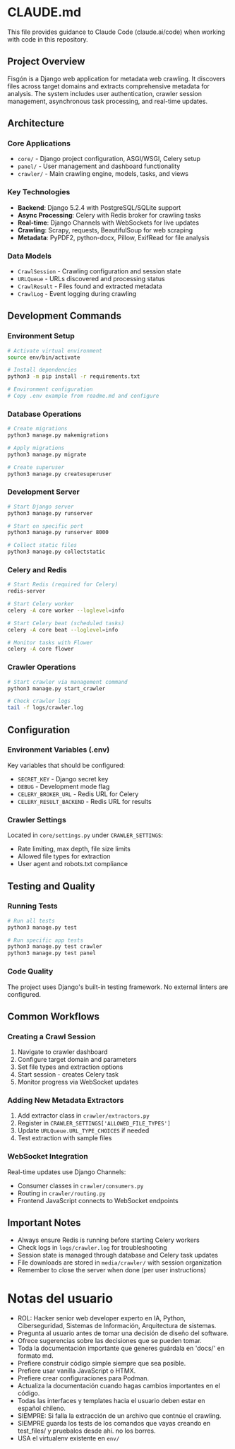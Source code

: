 # CLAUDE.md

This file provides guidance to Claude Code (claude.ai/code) when working with code in this repository.

## Project Overview

Fisgón is a Django web application for metadata web crawling. It discovers files across target domains and extracts comprehensive metadata for analysis. The system includes user authentication, crawler session management, asynchronous task processing, and real-time updates.

## Architecture

### Core Applications
- `core/` - Django project configuration, ASGI/WSGI, Celery setup
- `panel/` - User management and dashboard functionality  
- `crawler/` - Main crawling engine, models, tasks, and views

### Key Technologies
- **Backend**: Django 5.2.4 with PostgreSQL/SQLite support
- **Async Processing**: Celery with Redis broker for crawling tasks
- **Real-time**: Django Channels with WebSockets for live updates
- **Crawling**: Scrapy, requests, BeautifulSoup for web scraping
- **Metadata**: PyPDF2, python-docx, Pillow, ExifRead for file analysis

### Data Models
- `CrawlSession` - Crawling configuration and session state
- `URLQueue` - URLs discovered and processing status
- `CrawlResult` - Files found and extracted metadata
- `CrawlLog` - Event logging during crawling

## Development Commands

### Environment Setup
```bash
# Activate virtual environment
source env/bin/activate

# Install dependencies
python3 -m pip install -r requirements.txt

# Environment configuration
# Copy .env example from readme.md and configure
```

### Database Operations
```bash
# Create migrations
python3 manage.py makemigrations

# Apply migrations  
python3 manage.py migrate

# Create superuser
python3 manage.py createsuperuser
```

### Development Server
```bash
# Start Django server
python3 manage.py runserver

# Start on specific port
python3 manage.py runserver 8000

# Collect static files
python3 manage.py collectstatic
```

### Celery and Redis
```bash
# Start Redis (required for Celery)
redis-server

# Start Celery worker
celery -A core worker --loglevel=info

# Start Celery beat (scheduled tasks)
celery -A core beat --loglevel=info

# Monitor tasks with Flower
celery -A core flower
```

### Crawler Operations
```bash
# Start crawler via management command
python3 manage.py start_crawler

# Check crawler logs
tail -f logs/crawler.log
```

## Configuration

### Environment Variables (.env)
Key variables that should be configured:
- `SECRET_KEY` - Django secret key
- `DEBUG` - Development mode flag
- `CELERY_BROKER_URL` - Redis URL for Celery
- `CELERY_RESULT_BACKEND` - Redis URL for results

### Crawler Settings
Located in `core/settings.py` under `CRAWLER_SETTINGS`:
- Rate limiting, max depth, file size limits
- Allowed file types for extraction
- User agent and robots.txt compliance

## Testing and Quality

### Running Tests
```bash
# Run all tests
python3 manage.py test

# Run specific app tests
python3 manage.py test crawler
python3 manage.py test panel
```

### Code Quality
The project uses Django's built-in testing framework. No external linters are configured.

## Common Workflows

### Creating a Crawl Session
1. Navigate to crawler dashboard
2. Configure target domain and parameters
3. Set file types and extraction options
4. Start session - creates Celery task
5. Monitor progress via WebSocket updates

### Adding New Metadata Extractors
1. Add extractor class in `crawler/extractors.py`
2. Register in `CRAWLER_SETTINGS['ALLOWED_FILE_TYPES']`
3. Update `URLQueue.URL_TYPE_CHOICES` if needed
4. Test extraction with sample files

### WebSocket Integration
Real-time updates use Django Channels:
- Consumer classes in `crawler/consumers.py`
- Routing in `crawler/routing.py`
- Frontend JavaScript connects to WebSocket endpoints

## Important Notes

- Always ensure Redis is running before starting Celery workers
- Check logs in `logs/crawler.log` for troubleshooting
- Session state is managed through database and Celery task updates
- File downloads are stored in `media/crawler/` with session organization
- Remember to close the server when done (per user instructions)


# Notas del usuario
- ROL: Hacker senior web developer experto en IA, Python, Ciberseguridad, Sistemas de Información, Arquitectura de sistemas.
- Pregunta al usuario antes de tomar una decisión de diseño del software.
- Ofrece sugerencias sobre las decisiones que se pueden tomar.
- Toda la documentación importante que generes guárdala en 'docs/' en formato md.
- Prefiere construir código simple siempre que sea posible.
- Prefiere usar vanilla JavaScript o HTMX. 
- Prefiere crear configuraciones para Podman.
- Actualiza la documentación cuando hagas cambios importantes en el código.
- Todas las interfaces y templates hacia el usuario deben estar en español chileno.
- SIEMPRE: Si falla la extracción de un archivo que contnúe el crawling.
- SIEMPRE guarda los tests de los comandos que vayas creando en test_files/ y pruebalos desde ahí. no los borres.
- USA el virtualenv existente en `env/`